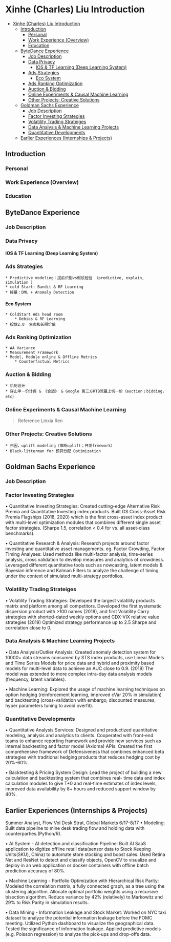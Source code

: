 # Xinhe (Charles) Liu Introduction

- [Xinhe (Charles) Liu Introduction](#xinhe-charles-liu-introduction)
  - [Introduction](#introduction)
    - [Personal](#personal)
    - [Work Experience (Overview)](#work-experience-overview)
    - [Education](#education)
  - [ByteDance Experience](#bytedance-experience)
    - [Job Description](#job-description)
    - [Data Privacy](#data-privacy)
      - [IOS & TF Learning (Deep Learning System)](#ios--tf-learning-deep-learning-system)
    - [Ads Strategies](#ads-strategies)
      - [Eco System](#eco-system)
    - [Ads Ranking Optimization](#ads-ranking-optimization)
    - [Auction & Bidding](#auction--bidding)
    - [Online Experiments & Causal Machine Learning](#online-experiments--causal-machine-learning)
    - [Other Projects: Creative Solutions](#other-projects-creative-solutions)
  - [Goldman Sachs Experience](#goldman-sachs-experience)
    - [Job Description](#job-description-1)
    - [Factor Investing Strategies](#factor-investing-strategies)
    - [Volatility Trading Strateiges](#volatility-trading-strateiges)
    - [Data Analysis & Machine Learning Projects](#data-analysis--machine-learning-projects)
    - [Quantitative Developments](#quantitative-developments)
  - [Earlier Experiences (Internships & Projects)](#earlier-experiences-internships--projects)

## Introduction

### Personal

### Work Experience (Overview)

### Education

## ByteDance Experience

### Job Description

### Data Privacy

#### IOS & TF Learning (Deep Learning System) 

### Ads Strategies

    * Predictive modeling：提前识别vs假设检验 （predictive, explain, simulation )  
    * cold Start: Bandit & RF Learning 
    * 掉量：DML + Anomaly Detection

#### Eco System

    * ColdStart Ads head room
        * Debias & RF Learning 
    * 投放2.0  生态和长期价值

### Ads Ranking Optimization

    * AA Variance
    * Measurement Framework
    * Model, Module online & Offline Metrics
        * Counterfactual Metrics

### Auction & Bidding

    * 机制设计
    * 穿山甲一价计费 & 《合适》 & Google 第三方RTB流量上切一价（auction；bidding，etc） 

### Online Experiments & Causal Machine Learning 

> Reference Linxia Ren

### Other Projects: Creative Solutions

    * 归因，uplift modeling（推断uplift；开发frmework） 
    * Black-litterman for 预算分配 Optimization

## Goldman Sachs Experience

### Job Description

### Factor Investing Strategies

• Quantitative Investing Strategies: Created cutting-edge Alternative Risk Premia and Quantitative Investing index products. Built GS Cross-Asset Risk Premia Flagships (2018, 2020) which is the first cross-asset index product with multi-level optimization modules that combines different single asset factor strategies. (Sharpe 1.5, correlation < 0.4 for vs. all asset-class benchmarks).

• Quantitative Research & Analysis: Research projects around factor investing and quantitative asset managements. eg. Factor Crowding, Factor Timing Analyses: Used methods like multi-factor analysis, time-series analysis, cross validation to develop measures and analytics of crowdness. Leveraged different quantitative tools such as nowcasting, latent models & Bayesian inference and Kalman Filters to analyze the challenge of timing under the context of simulated multi-strategy portfolios.

### Volatility Trading Strateiges

• Volatility Trading Strategies: Developed the largest volatility products matrix and platform among all competitors. Developed the first systematic dispersion product with >100 names (2018), and first Volatility Carry strategies with shorted-dated weekly options and CDX-VIX relative value strategies (2019) Optimized strategy performance up to 2.5 Sharpe and correlation close to 0.


### Data Analysis & Machine Learning Projects

• Data Analysis/Outlier Analysis: Created anomaly detection system for 10000+ data streams consumed by STS index products, use Linear Models and Time Series Models for price data and hybrid and proximity based models for multi-level data to achieve an AUC close to 0.9. (2019) The model was extended to more complex intra-day data analysis models (frequency, latent variables).

• Machine Learning: Explored the usage of machine learning techniques on option hedging (reinforcement learning, improved cVar 20% in simulation) and backtesting (cross-validation with embargo, discounted measures, hyper parameters tuning to avoid overfit).

### Quantitative Developments

• Quantitative Analysis Services: Designed and productized quantitative modeling, analysis and analytics to clients. Cooperated with front-end teams to enhance reporting framework and provide new services such as internal backtesting and factor model (Axioma) APIs. Created the first comprehensive framework of Defensiveness that combines enhanced beta strategies with traditional hedging products that reduces hedging cost by 20%-60%.

• Backtesting & Pricing System Design: Lead the project of building a new calculation and backtesting system that combines real- time data and index calculation modules to give T+0 and real-time estimates of index levels, improved data availability by 8+ hours
and reduced support window by 40%.

## Earlier Experiences (Internships & Projects)

Summer Analyst, Flow Vol Desk Strat, Global Markets 6/17-8/17
• Modeling: Built data pipeline to mine desk trading flow and holding data with counterparties.(Python/R).


• AI System - AI detection and classification Pipeline: Built AI SaaS application to digitize offline retail data(sensor data to Stock Keeping Units(SKU), China) to automate store stocking and boost sales. Used Retina Net and ResNet to detect and classify objects, OpenCV to visualize and deploy in an web application or docker containers with offline batch prediction accuracy of 80%.

• Machine Learning - Portfolio Optimization with Hierarchical Risk Parity: Modeled the correlation matrix, a fully connected graph, as a tree using the clustering algorithm. Allocate optimal portfolio weights using a recursive bisection algorithm. Reduce variance by 42% (relatively) to Markowitz and 29% to Risk Parity in simulation results.

• Data Mining - Information Leakage and Stock Market: Worked on NYC taxi dataset to analyze the potential information leakage before the FOMC meeting. Utilized Python dashboard to visualize the geographical data. Tested the significance of information leakage. Applied predictive models (e.g. Poisson regression) to analyze the pick-ups and drop-offs data.

